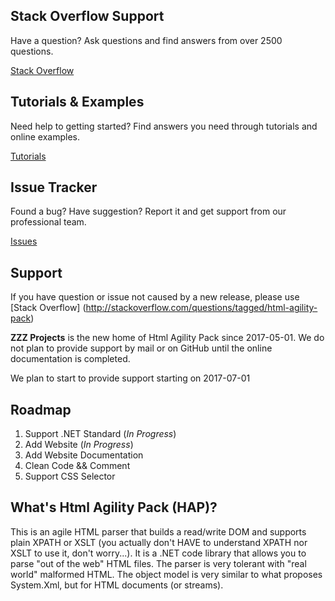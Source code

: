## Stack Overflow Support
Have a question? Ask questions and find answers from over 2500 questions.

[Stack Overflow](https://stackoverflow.com/questions/tagged/html-agility-pack)

## Tutorials & Examples
Need help to getting started? Find answers you need through tutorials and online examples.

[Tutorials](http://html-agility-pack.net/tutorials)

## Issue Tracker
Found a bug? Have suggestion? Report it and get support from our professional team.

[Issues](https://github.com/zzzprojects/html-agility-pack/issues)

## Support
If you have question or issue not caused by a new release, please use [Stack Overflow] (http://stackoverflow.com/questions/tagged/html-agility-pack)

**ZZZ Projects** is the new home of Html Agility Pack since 2017-05-01. We do not plan to provide support by mail or on GitHub until the online documentation is completed.

We plan to start to provide support starting on 2017-07-01


## Roadmap

1. Support .NET Standard (_In Progress_)
2. Add Website (_In Progress_)
3. Add Website Documentation
4. Clean Code && Comment
5. Support CSS Selector

## What's Html Agility Pack (HAP)?
This is an agile HTML parser that builds a read/write DOM and supports plain XPATH or XSLT (you actually don't HAVE to understand XPATH nor XSLT to use it, don't worry...). It is a .NET code library that allows you to parse "out of the web" HTML files. The parser is very tolerant with "real world" malformed HTML. The object model is very similar to what proposes System.Xml, but for HTML documents (or streams).
